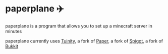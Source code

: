 # paperplane :airplane:
paperplane is a program that allows you to set up a minecraft server in minutes
  
paperplane currently uses [Tuinity](https://github.com/Spottedleaf/Tuinity), a fork of [Paper](https://github.com/PaperMC/Paper), a fork of [Spigot](https://github.com/SpigotMC/Spigot-Server), a fork of [Bukkit](https://github.com/Bukkit/Bukkit)
